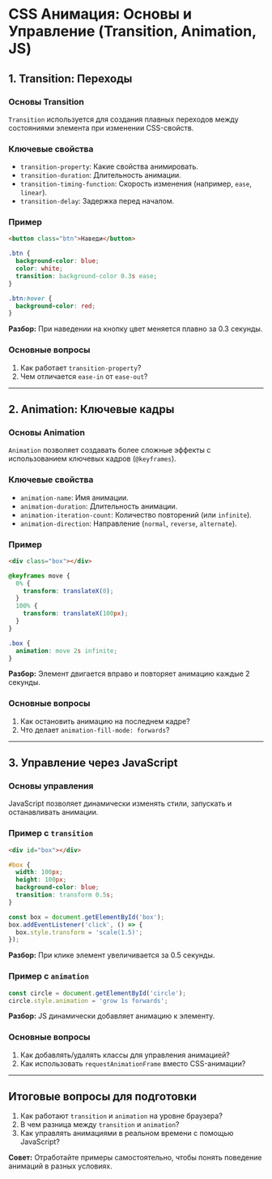 # CSS Анимация: Основы и Управление (Transition, Animation, JS)

## 1. Transition: Переходы

### Основы Transition
`Transition` используется для создания плавных переходов между состояниями элемента при изменении CSS-свойств.

### Ключевые свойства
- `transition-property`: Какие свойства анимировать.
- `transition-duration`: Длительность анимации.
- `transition-timing-function`: Скорость изменения (например, `ease`, `linear`).
- `transition-delay`: Задержка перед началом.

### Пример
```html
<button class="btn">Наведи</button>
```
```css
.btn {
  background-color: blue;
  color: white;
  transition: background-color 0.3s ease;
}

.btn:hover {
  background-color: red;
}
```
**Разбор:** При наведении на кнопку цвет меняется плавно за 0.3 секунды.

### Основные вопросы
1. Как работает `transition-property`?
2. Чем отличается `ease-in` от `ease-out`?

---

## 2. Animation: Ключевые кадры

### Основы Animation
`Animation` позволяет создавать более сложные эффекты с использованием ключевых кадров (`@keyframes`).

### Ключевые свойства
- `animation-name`: Имя анимации.
- `animation-duration`: Длительность анимации.
- `animation-iteration-count`: Количество повторений (или `infinite`).
- `animation-direction`: Направление (`normal`, `reverse`, `alternate`).

### Пример
```html
<div class="box"></div>
```
```css
@keyframes move {
  0% {
    transform: translateX(0);
  }
  100% {
    transform: translateX(100px);
  }
}

.box {
  animation: move 2s infinite;
}
```
**Разбор:** Элемент двигается вправо и повторяет анимацию каждые 2 секунды.

### Основные вопросы
1. Как остановить анимацию на последнем кадре?
2. Что делает `animation-fill-mode: forwards`?

---

## 3. Управление через JavaScript

### Основы управления
JavaScript позволяет динамически изменять стили, запускать и останавливать анимации.

### Пример с `transition`
```html
<div id="box"></div>
```
```css
#box {
  width: 100px;
  height: 100px;
  background-color: blue;
  transition: transform 0.5s;
}
```
```javascript
const box = document.getElementById('box');
box.addEventListener('click', () => {
  box.style.transform = 'scale(1.5)';
});
```
**Разбор:** При клике элемент увеличивается за 0.5 секунды.

### Пример с `animation`
```javascript
const circle = document.getElementById('circle');
circle.style.animation = 'grow 1s forwards';
```
**Разбор:** JS динамически добавляет анимацию к элементу.

### Основные вопросы
1. Как добавлять/удалять классы для управления анимацией?
2. Как использовать `requestAnimationFrame` вместо CSS-анимации?

---

## Итоговые вопросы для подготовки
1. Как работают `transition` и `animation` на уровне браузера?
2. В чем разница между `transition` и `animation`?
3. Как управлять анимациями в реальном времени с помощью JavaScript?

**Совет:** Отработайте примеры самостоятельно, чтобы понять поведение анимаций в разных условиях.

